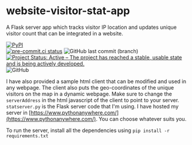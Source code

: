 # website-visitor-stat-app
A Flask server app which tracks visitor IP location and updates unique visitor count that can be integrated in a website. 

[![PyPI](https://img.shields.io/badge/requires-Python%20≥%203.10-blue?logo=python&logoColor=white)](https://www.python.org/downloads/release/python-310/)  
[![pre-commit.ci status](https://results.pre-commit.ci/badge/github/dutta-alankar/website-visitor-stat-app/main.svg)](https://results.pre-commit.ci/latest/github/dutta-alankar/website-visitor-stat-app/main)
![GitHub last commit (branch)](https://img.shields.io/github/last-commit/dutta-alankar/website-visitor-stat-app/main) 
[![Project Status: Active – The project has reached a stable, usable state and is being actively developed.](https://www.repostatus.org/badges/latest/active.svg)](https://www.repostatus.org/#active)
![GitHub](https://img.shields.io/github/license/dutta-alankar/website-visitor-stat-app)


I have also provided a sample html client that can be modified and used in any webpage. The client also puts the geo-coordinates of the unique visitors on the map in a dynamic webpage. 
Make sure to change the `serverAddress` in the html javascript of the client to point to your server. 
`statserver.py` is the Flask server code that I'm using. I have hosted my server in [https://www.pythonanywhere.com/](https://www.pythonanywhere.com/). 
You can choose whatever suits you. 

To run the server, install all the dependencies using `pip install -r requirements.txt`

